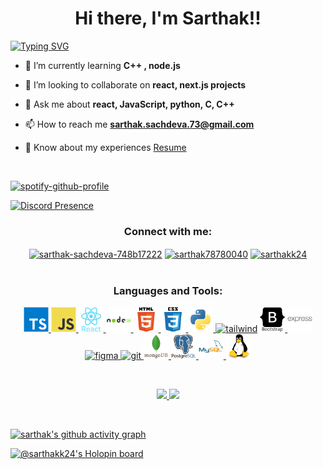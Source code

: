 <h1 align="center">Hi there, I'm Sarthak!!</h1>

[![Typing SVG](https://readme-typing-svg.demolab.com?font=Fira+Code&pause=1000&width=500&lines=Backend+Intern+at+Cario+Growth+Services;Technical+Team+Lead+at+GCSRM;Technical+Member+at+Alexa+Devs;Technical+Member+at+MLSA+SRM)](https://git.io/typing-svg)


- 🌱 I’m currently learning **C++ , node.js**

- 👯 I’m looking to collaborate on **react, next.js projects**

- 💬 Ask me about **react, JavaScript, python, C, C++**

- 📫 How to reach me **sarthak.sachdeva.73@gmail.com**

- 📄 Know about my experiences [Resume](https://drive.google.com/file/d/1Bcfn4Y-EBEkZp1PSAjzkYepVtmf6VnKe/view?usp=sharing)

<br>

[![spotify-github-profile](https://spotify-github-profile.vercel.app/api/view?uid=ox189d5c0w1mssnvje6ylr23a&cover_image=true&theme=novatorem&bar_color=b14e4e&bar_color_cover=false)](https://github.com/kittinan/spotify-github-profile)

[![Discord Presence](https://lanyard.cnrad.dev/api/453148166548750346)](https://discord.com/users/453148166548750346)

<h3 align="center">Connect with me:</h3>
<p align="center">
<a href="https://linkedin.com/in/sarthak-sachdeva-748b17222" target="blank"><img align="center" src="https://raw.githubusercontent.com/rahuldkjain/github-profile-readme-generator/master/src/images/icons/Social/linked-in-alt.svg" alt="sarthak-sachdeva-748b17222" height="30" width="40" /></a>
</a>
<a href="https://twitter.com/sarthak78780040" target="blank"><img align="center" src="https://raw.githubusercontent.com/rahuldkjain/github-profile-readme-generator/master/src/images/icons/Social/twitter.svg" alt="sarthak78780040" height="30" width="40" /></a>
<a href="https://instagram.com/sarthakk24" target="blank"><img align="center" src="https://raw.githubusercontent.com/rahuldkjain/github-profile-readme-generator/master/src/images/icons/Social/instagram.svg" alt="sarthakk24" height="30" width="40" /></a>
<br>
<br>
<h3 align="center">Languages and Tools:</h3>
<p align="center">
<a href="https://www.typescriptlang.org/" target="_blank" rel="noreferrer"> <img src="https://raw.githubusercontent.com/devicons/devicon/master/icons/typescript/typescript-original.svg" alt="typescript" width="40" height="40"/> </a> 
<a href="https://developer.mozilla.org/en-US/docs/Web/JavaScript" target="_blank" rel="noreferrer"> <img src="https://raw.githubusercontent.com/devicons/devicon/master/icons/javascript/javascript-original.svg" alt="javascript" width="40" height="40"/> </a> 
<a href="https://reactjs.org/" target="_blank" rel="noreferrer"> <img src="https://raw.githubusercontent.com/devicons/devicon/master/icons/react/react-original-wordmark.svg" alt="react" width="40" height="40"/> </a> 
<a href="https://nodejs.org" target="_blank" rel="noreferrer"> <img src="https://raw.githubusercontent.com/devicons/devicon/master/icons/nodejs/nodejs-original-wordmark.svg" alt="nodejs" width="40" height="40"/> </a> 
</a> <a href="https://www.w3.org/html/" target="_blank" rel="noreferrer"> <img src="https://raw.githubusercontent.com/devicons/devicon/master/icons/html5/html5-original-wordmark.svg" alt="html5" width="40" height="40"/> </a>
<a href="https://www.w3schools.com/css/" target="_blank" rel="noreferrer"> <img src="https://raw.githubusercontent.com/devicons/devicon/master/icons/css3/css3-original-wordmark.svg" alt="css3" width="40" height="40"/> </a> 
<a href="https://www.python.org" target="_blank" rel="noreferrer"> <img src="https://raw.githubusercontent.com/devicons/devicon/master/icons/python/python-original.svg" alt="python" width="40" height="40"/> </a> 
<a href="https://tailwindcss.com/" target="_blank" rel="noreferrer"> <img src="https://www.vectorlogo.zone/logos/tailwindcss/tailwindcss-icon.svg" alt="tailwind" width="40" height="40"/></a> 
<a href="https://getbootstrap.com" target="_blank" rel="noreferrer"> <img src="https://raw.githubusercontent.com/devicons/devicon/master/icons/bootstrap/bootstrap-plain-wordmark.svg" alt="bootstrap" width="40" height="40"/> </a> 
<a href="https://expressjs.com" target="_blank" rel="noreferrer"> <img src="https://raw.githubusercontent.com/devicons/devicon/master/icons/express/express-original-wordmark.svg" alt="express" width="40" height="40"/> </a> 
<a href="https://www.figma.com/" target="_blank" rel="noreferrer"> <img src="https://www.vectorlogo.zone/logos/figma/figma-icon.svg" alt="figma" width="40" height="40"/> </a> 
<a href="https://git-scm.com/" target="_blank" rel="noreferrer"> <img src="https://www.vectorlogo.zone/logos/git-scm/git-scm-icon.svg" alt="git" width="40" height="40"/>  
<a href="https://www.mongodb.com/" target="_blank" rel="noreferrer"> <img src="https://raw.githubusercontent.com/devicons/devicon/master/icons/mongodb/mongodb-original-wordmark.svg" alt="mongodb" width="40" height="40"/> </a> 
<a href="https://www.postgresql.org" target="_blank" rel="noreferrer"> <img src="https://raw.githubusercontent.com/devicons/devicon/master/icons/postgresql/postgresql-original-wordmark.svg" alt="postgresql" width="40" height="40"/> </a> 
<a href="https://www.mysql.com/" target="_blank" rel="noreferrer"> <img src="https://raw.githubusercontent.com/devicons/devicon/master/icons/mysql/mysql-original-wordmark.svg" alt="mysql" width="40" height="40"/> </a> 
<a href="https://www.linux.org/" target="_blank" rel="noreferrer"> <img src="https://raw.githubusercontent.com/devicons/devicon/master/icons/linux/linux-original.svg" alt="linux" width="40" height="40"/> </a> 
</p>
<br>
<p align="center">
<a href="https://github.com/sarthakk24">
  <img height="200px" src="https://github-readme-stats.vercel.app/api?username=sarthakk24&show_icons=true&theme=radical"/>
  <img height="200px" src="https://github-readme-stats-eight-theta.vercel.app/api/top-langs/?username=sarthakk24&layout=compact&langs_count=8&theme=radical"/>
</a>
</p>

<br>

[![sarthak's github activity graph](https://activity-graph.herokuapp.com/graph?username=sarthakk24&cotton_candy)](https://github.com/sarthakk24)

[![@sarthakk24's Holopin board](https://holopin.me/sarthakk24)](https://holopin.io/@sarthakk24)

